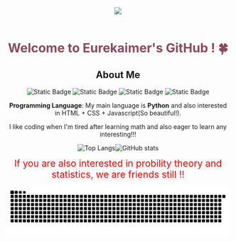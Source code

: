 <div align="center">

  <!-- Knock Code Pictures -->
  <picture>
    <source media="(prefers-color-scheme: dark)" srcset="https://cdn.jsdelivr.net/gh/Eurekaimer/MyIMGs@main/img/profile.jpg" />
    <source media="(prefers-color-scheme: light)" srcset="https://cdn.jsdelivr.net/gh/Eurekaimer/MyIMGs@main/img/profile.jpg" height="225px" />
    <img src="https://cdn.jsdelivr.net/gh/sun0225SUN/sun0225SUN/assets/images/coding.gif" />
  </picture>

  <!-- for beauty -->
  <div>&nbsp;</div>







<!-- Welcome words -->
<h1 style="color: #8c495a;">Welcome to Eurekaimer's GitHub ! 🍀</h1>



## About Me

![Static Badge](https://img.shields.io/badge/Language-Python-green) ![Static Badge](https://img.shields.io/badge/Favorite-Math-blue) ![Static Badge](https://img.shields.io/badge/Anime-こまりちか-red) ![Static Badge](https://img.shields.io/badge/Interest-High_dimensional_Probability_and_Statistics-purple?style=flat-square)



**Programming Language**:  My main language is **Python** and also interested in HTML + CSS + Javascript(So beautiful!). 

I like coding when I'm tired after learning math and also eager to learn any interesting!!!


<img src="https://github-readme-stats.vercel.app/api/top-langs/?username=Eurekaimer&layout=compact&hide=html" alt="Top Langs" width="700" style="aspect-ratio:auto;"><img src="https://github-readme-stats.vercel.app/api?username=Eurekaimer&show_icons=true&theme=tokyonight&count_private=true&hide_border=true" alt="GitHub stats" width="700" style="aspect-ratio:auto;">


<span style="color: #FF0000; font-size: 1.5em;">If you are also interested in probility theory and statistics, we are friends still !!</span>

<picture>
  <source media="(prefers-color-scheme: dark)" srcset="https://raw.githubusercontent.com/Eurekaimer/Eurekaimer/output/github-contribution-grid-snake-dark.svg">
  <source media="(prefers-color-scheme: light)" srcset="https://raw.githubusercontent.com/Eurekaimer/Eurekaimer/output/github-contribution-grid-snake.svg">
  <img alt="github contribution grid snake animation" src="https://raw.githubusercontent.com/Eurekaimer/Eurekaimer/output/github-contribution-grid-snake.svg">
</picture>
